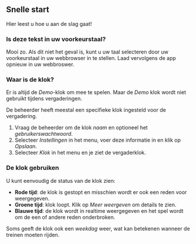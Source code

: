 ﻿## Snelle start
Hier leest u hoe u aan de slag gaat!

### Is deze tekst in uw voorkeurstaal?
Mooi zo.
Als dit niet het geval is, kunt u uw taal selecteren door uw voorkeurstaal in uw webbrowser in te stellen.
Laad vervolgens de app opnieuw in uw webbroswer.

### Waar is de klok?
Er is altijd de *Demo*-klok om mee te spelen.
Maar de *Demo* klok wordt niet gebruikt tijdens vergaderingen.

De beheerder heeft meestal een specifieke klok ingesteld voor de vergadering.
1. Vraag de beheerder om de klok *naam* en optioneel het *gebruikerswachtwoord*.
2. Selecteer *Instellingen* in het menu, voer deze informatie in en klik op *Opslaan*.
3. Selecteer *Klok* in het menu en je ziet de vergaderklok.

### De klok gebruiken
U kunt eenvoudig de status van de klok zien:
* **Rode tijd**: de klok is gestopt en misschien wordt er ook een reden voor weergegeven.
* **Groene tijd**: klok loopt. Klik op *Meer weergeven* om details te zien.
* **Blauwe tijd**: de klok wordt in realtime weergegeven en het spel wordt om de een of andere reden onderbroken.

Soms geeft de klok ook een *weekdag* weer, wat kan betekenen wanneer de treinen moeten rijden.
